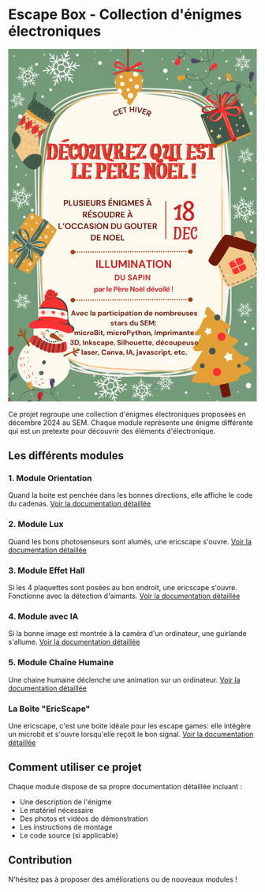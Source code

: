 # Escape Box - Collection d'énigmes électroniques

![Affiche du projet](escapebox_affiche_annonce.png)

Ce projet regroupe une collection d'énigmes électroniques proposées en décembre 2024 au SEM.
Chaque module représente une énigme différente qui est un pretexte pour découvrir des éléments d'électronique.


## Les différents modules

### 1. Module Orientation
Quand la boite est penchée dans les bonnes directions, elle affiche le code du cadenas.
[Voir la documentation détaillée](escapebox_1_orientation/escapebox_1_md.md)


### 2. Module Lux
Quand les bons photosenseurs sont alumés, une ericscape s'ouvre.
[Voir la documentation détaillée](escapebox_2_lux/escapebox_2_lux_md)


### 3. Module Effet Hall
Si les 4 plaquettes sont posées au bon endroit, une ericscape s'ouvre.
Fonctionne avec la détection d'aimants.
[Voir la documentation détaillée](escapebox_3_haleffect/escapebox_3_haleffect.md)


### 4. Module avec IA
Si la bonne image est montrée à la caméra d'un ordinateur, une guirlande s'allume.
[Voir la documentation détaillée](escapebox_4_avecia/escapebox_4_avecia.md)


### 5. Module Chaîne Humaine
Une chaine humaine déclenche une animation sur un ordinateur.
[Voir la documentation détaillée](escapebox_5_chainehumaine/escapbebox_5_chainehumaine.md)


### La Boîte "EricScape"
Une ericscape, c'est une boite idéale pour les escape games: elle intégère un microbit et s'ouvre lorsqu'elle reçoit le bon signal.
[Voir la documentation détaillée](ericscape_la_boite/ericscape.md)


## Comment utiliser ce projet

Chaque module dispose de sa propre documentation détaillée incluant :
- Une description de l'énigme
- Le matériel nécessaire
- Des photos et vidéos de démonstration
- Les instructions de montage
- Le code source (si applicable)

## Contribution

N'hésitez pas à proposer des améliorations ou de nouveaux modules !
